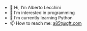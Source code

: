 - 👋 Hi, I’m Alberto Lecchini
- 👀 I’m interested in programming
- 🌱 I’m currently learning Python
- 📫 How to reach me: a85t@gft.com
